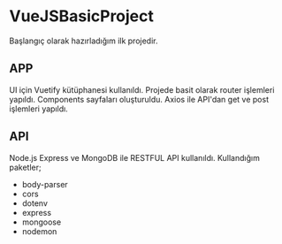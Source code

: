 # VueJSBasicProject
Başlangıç olarak hazırladığım ilk projedir. 

## APP
UI için Vuetify kütüphanesi kullanıldı.
Projede basit olarak router işlemleri yapıldı.
Components sayfaları oluşturuldu.
Axios ile API'dan get ve post işlemleri yapıldı.

## API
Node.js Express ve MongoDB ile RESTFUL API kullanıldı.
Kullandığım paketler;
- body-parser
- cors
- dotenv
- express
- mongoose
- nodemon
